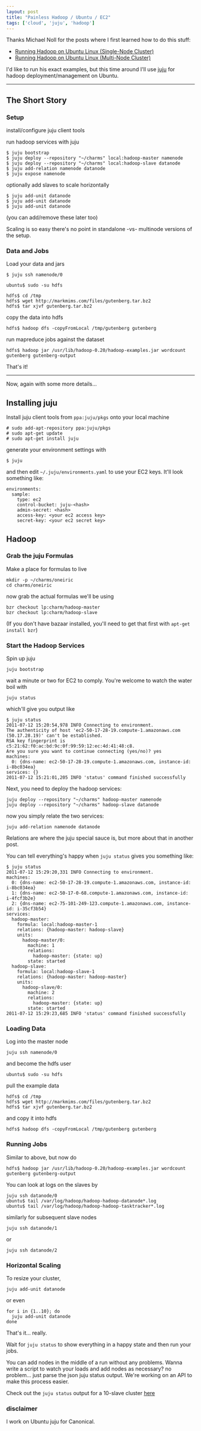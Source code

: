 ```yaml
---
layout: post
title: "Painless Hadoop / Ubuntu / EC2"
tags: ['cloud', 'juju', 'hadoop']
---
```



Thanks Michael Noll for the posts where I first learned how to do this stuff:

- [Running Hadoop on Ubuntu Linux (Single-Node Cluster)](http://www.michael-noll.com/tutorials/running-hadoop-on-ubuntu-linux-single-node-cluster/)
- [Running Hadoop on Ubuntu Linux (Multi-Node Cluster)](http://www.michael-noll.com/tutorials/running-hadoop-on-ubuntu-linux-multi-node-cluster/)

I'd like to run his exact examples, but this time around I'll use 
[juju](http://juju.ubuntu.com/) for hadoop deployment/management on
Ubuntu.

---

## The Short Story

### Setup

install/configure juju client tools

run hadoop services with juju

    $ juju bootstrap
    $ juju deploy --repository "~/charms" local:hadoop-master namenode
    $ juju deploy --repository "~/charms" local:hadoop-slave datanode
    $ juju add-relation namenode datanode
    $ juju expose namenode

optionally add slaves to scale horizontally

    $ juju add-unit datanode
    $ juju add-unit datanode
    $ juju add-unit datanode

(you can add/remove these later too)

Scaling is so easy there's no point in standalone -vs- multinode 
versions of the setup.


### Data and Jobs

Load your data and jars

    $ juju ssh namenode/0

    ubuntu$ sudo -su hdfs

    hdfs$ cd /tmp
    hdfs$ wget http://markmims.com/files/gutenberg.tar.bz2
    hdfs$ tar xjvf gutenberg.tar.bz2

copy the data into hdfs
 
    hdfs$ hadoop dfs -copyFromLocal /tmp/gutenberg gutenberg

run mapreduce jobs against the dataset

    hdfs$ hadoop jar /usr/lib/hadoop-0.20/hadoop-examples.jar wordcount gutenberg gutenberg-output


That's it!

---

Now, again with some more details...


## Installing juju

Install juju client tools from `ppa:juju/pkgs` onto your local machine

    # sudo add-apt-repository ppa:juju/pkgs
    # sudo apt-get update
    # sudo apt-get install juju

generate your environment settings with

    $ juju

and then edit `~/.juju/environments.yaml` to use your EC2 keys.
It'll look something like:

    environments:
      sample:
        type: ec2
        control-bucket: juju-<hash>
        admin-secret: <hash>
        access-key: <your ec2 access key>
        secret-key: <your ec2 secret key>



## Hadoop


### Grab the juju Formulas

Make a place for formulas to live

    mkdir -p ~/charms/oneiric
    cd charms/oneiric

now grab the actual formulas we'll be using

    bzr checkout lp:charm/hadoop-master
    bzr checkout lp:charm/hadoop-slave

(If you don't have bazaar installed, you'll need to get that
first with `apt-get install bzr`)


### Start the Hadoop Services

Spin up juju

    juju bootstrap

wait a minute or two for EC2 to comply.
You're welcome to watch the water boil with

    juju status

which'll give you output like

    $ juju status
    2011-07-12 15:20:54,978 INFO Connecting to environment.
    The authenticity of host 'ec2-50-17-28-19.compute-1.amazonaws.com (50.17.28.19)' can't be established.
    RSA key fingerprint is c5:21:62:f0:ac:bd:9c:0f:99:59:12:ec:4d:41:48:c8.
    Are you sure you want to continue connecting (yes/no)? yes
    machines:
      0: {dns-name: ec2-50-17-28-19.compute-1.amazonaws.com, instance-id: i-8bc034ea}
    services: {}
    2011-07-12 15:21:01,205 INFO 'status' command finished successfully


Next, you need to deploy the hadoop services:

    juju deploy --repository "~/charms" hadoop-master namenode
    juju deploy --repository "~/charms" hadoop-slave datanode

now you simply relate the two services:

    juju add-relation namenode datanode

Relations are where the juju special sauce is,
but more about that in another post.

You can tell everything's happy when `juju status`
gives you something like:

    $ juju status
    2011-07-12 15:29:20,331 INFO Connecting to environment.
    machines:
      0: {dns-name: ec2-50-17-28-19.compute-1.amazonaws.com, instance-id: i-8bc034ea}
      1: {dns-name: ec2-50-17-0-68.compute-1.amazonaws.com, instance-id: i-4fcf3b2e}
      2: {dns-name: ec2-75-101-249-123.compute-1.amazonaws.com, instance-id: i-35cf3b54}
    services:
      hadoop-master:
        formula: local:hadoop-master-1
        relations: {hadoop-master: hadoop-slave}
        units:
          hadoop-master/0:
            machine: 1
            relations:
              hadoop-master: {state: up}
            state: started
      hadoop-slave:
        formula: local:hadoop-slave-1
        relations: {hadoop-master: hadoop-master}
        units:
          hadoop-slave/0:
            machine: 2
            relations:
              hadoop-master: {state: up}
            state: started
    2011-07-12 15:29:23,685 INFO 'status' command finished successfully


### Loading Data

Log into the master node

    juju ssh namenode/0

and become the hdfs user

    ubuntu$ sudo -su hdfs

pull the example data

    hdfs$ cd /tmp
    hdfs$ wget http://markmims.com/files/gutenberg.tar.bz2
    hdfs$ tar xjvf gutenberg.tar.bz2

and copy it into hdfs

    hdfs$ hadoop dfs -copyFromLocal /tmp/gutenberg gutenberg


### Running Jobs

Similar to above, but now do

    hdfs$ hadoop jar /usr/lib/hadoop-0.20/hadoop-examples.jar wordcount gutenberg gutenberg-output

You can look at logs on the slaves by

    juju ssh datanode/0
    ubuntu$ tail /var/log/hadoop/hadoop-hadoop-datanode*.log
    ubuntu$ tail /var/log/hadoop/hadoop-hadoop-tasktracker*.log

similarly for subsequent slave nodes

    juju ssh datanode/1

or 

    juju ssh datanode/2

### Horizontal Scaling

To resize your cluster,

    juju add-unit datanode

or even

    for i in {1..10}; do
      juju add-unit datanode
    done

That's it... really.

Wait for `juju status` to show everything in a happy state and then run your jobs.

You can add nodes in the middle of a run without any problems.  Wanna write a script
to watch your loads and add nodes as necessary?  no problem... just parse the json juju
status output.  We're working on an API to make this process easier.

Check out the `juju status` output for a 10-slave cluster [here](http://pastebin.com/FMF3TQEJ)


### disclaimer

I work on Ubuntu juju for Canonical.

